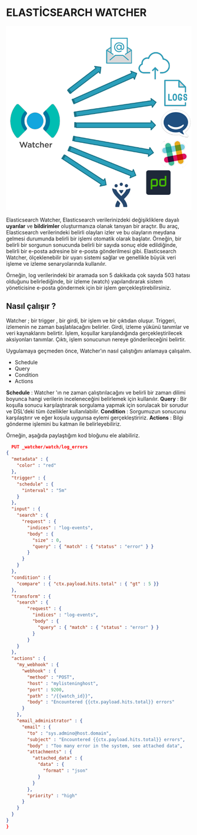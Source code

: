 # ELASTİCSEARCH WATCHER 

![enter image description here](https://raw.githubusercontent.com/fatihaydnrepo/elasticsearch-watcher/main/watcher1.png)


Elasticsearch Watcher, Elasticsearch verilerinizdeki değişikliklere dayalı **uyarılar** ve **bildirimler** oluşturmanıza olanak tanıyan bir araçtır. Bu araç, Elasticsearch verilerindeki belirli olayları izler ve bu olayların meydana gelmesi durumunda belirli bir işlemi otomatik olarak başlatır. Örneğin, bir belirli bir sorgunun sonucunda belirli bir sayıda sonuç elde edildiğinde, belirli bir e-posta adresine bir e-posta gönderilmesi gibi. Elasticsearch Watcher, ölçeklenebilir bir uyarı sistemi sağlar ve genellikle büyük veri işleme ve izleme senaryolarında kullanılır.

Örneğin, log verilerindeki bir aramada son 5 dakikada çok sayıda 503 hatası olduğunu belirlediğinde, bir izleme (watch) yapılandırarak sistem yöneticisine e-posta göndermek için bir işlem gerçekleştirebilirsiniz.

## Nasıl çalışır ? 


Watcher ; bir trigger ,  bir girdi, bir işlem ve bir çıktıdan oluşur. Triggeri, izlemenin ne zaman başlatılacağını belirler. Girdi, izleme yükünü tanımlar ve veri kaynaklarını belirtir. İşlem, koşullar karşılandığında gerçekleştirilecek aksiyonları tanımlar. Çıktı, işlem sonucunun nereye gönderileceğini belirtir.

Uygulamaya geçmeden önce, Watcher'ın nasıl çalıştığını anlamaya çalışalım.

-   Schedule
-   Query
-   Condition
-   Actions

**Schedule** :  Watcher 'ın ne zaman çalıştırılacağını ve belirli bir zaman dilimi boyunca hangi verilerin inceleneceğini belirlemek için kullanılır. 
**Query** :  Bir koşulla sonucu karşılaştırarak sorgulama yapmak için sorulacak bir sorudur ve DSL'deki tüm özellikler kullanılabilir.
**Condition** : Sorgumuzun sonucunu karşılaştırır ve eğer koşula uygunsa eylemi gerçekleştiririz.
**Actions** : Bilgi gönderme işlemini bu katman ile belirleyebiliriz. 

Örneğin, aşağıda paylaştığım kod bloğunu ele alabiliriz. 
```json
  PUT _watcher/watch/log_errors
{
  "metadata" : { 
    "color" : "red"
  },
  "trigger" : { 
    "schedule" : {
      "interval" : "5m"
    }
  },
  "input" : { 
    "search" : {
      "request" : {
        "indices" : "log-events",
        "body" : {
          "size" : 0,
          "query" : { "match" : { "status" : "error" } }
        }
      }
    }
  },
  "condition" : { 
    "compare" : { "ctx.payload.hits.total" : { "gt" : 5 }}
  },
  "transform" : { 
    "search" : {
        "request" : {
          "indices" : "log-events",
          "body" : {
            "query" : { "match" : { "status" : "error" } }
          }
        }
    }
  },
  "actions" : { 
    "my_webhook" : {
      "webhook" : {
        "method" : "POST",
        "host" : "mylisteninghost",
        "port" : 9200,
        "path" : "/{{watch_id}}",
        "body" : "Encountered {{ctx.payload.hits.total}} errors"
      }
    },
    "email_administrator" : {
      "email" : {
        "to" : "sys.admino@host.domain",
        "subject" : "Encountered {{ctx.payload.hits.total}} errors",
        "body" : "Too many error in the system, see attached data",
        "attachments" : {
          "attached_data" : {
            "data" : {
              "format" : "json"
            }
          }
        },
        "priority" : "high"
      }
    }
  }
}
}
